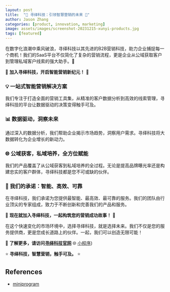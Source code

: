 ```yaml
---
layout: post
title:  "🚀 寻绎科技：引领智慧营销的未来 🌟"
author: Jason Zhang
categories: [product, innovation, marketing]
image: assets/images/screenshot-20231215-xunyi-products.jpg
tags: [featured]
---
```

在数字化浪潮中乘风破浪，寻绎科技以其先进的B2B营销科技，助力企业捕捉每一个商机！我们的SaaS平台不仅简化了复杂的营销流程，更是企业从公域获取客户到管理私域客户线索的强大助手。🚀

🌟 **加入寻绎科技，开启智能营销新纪元！** 🌟

### 💡 一站式智能营销解决方案
我们专注于打造全面的营销工具集，从精准的客户数据分析到高效的线索管理，寻绎科技的平台让数据驱动的决策变得触手可及。

### 📊 数据驱动，洞察未来
通过深入的数据分析，我们帮助企业揭示市场趋势，洞察用户需求。寻绎科技将大数据转化为企业增长的新动力。

### 🌐 公域获客，私域培养，全方位赋能
我们的产品覆盖了从公域获客到私域培养的全过程。无论是提高品牌曝光率还是构建忠实的客户群体，寻绎科技都是您不可或缺的伙伴。

### 🤝 我们的承诺：智能、高效、可靠
在寻绎科技，我们承诺为您提供最智能、最高效、最可靠的服务。我们的团队由行业顶尖的专家组成，致力于不断创新和完善我们的产品和服务。

🌈 **现在就加入寻绎科技，一起构筑您的营销成功故事！** 🚀

在这个快速变化的市场环境中，选择寻绎科技，就是选择未来。我们不仅是您的服务提供商，更是您成长道路上的伙伴。一起，我们可以创造无限可能！

🔗 **了解更多，请访问[寻绎科技官网][links-pc]** 🌐 [小程序][links-miniprogram])

⭐ **寻绎科技，智慧营销，触手可及。** ⭐


## References
- [miniprogram][links-miniprogram]


[links-pc]: https://www.xunyiyun.cn
[links-miniprogram]: https://github.com/junxinzhang/junxinzhang.github.io/blob/master/assets/images/screenshot-20231215-xunyi-miniprogram.png